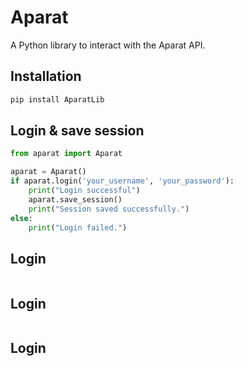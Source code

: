 # Aparat

A Python library to interact with the Aparat API.

## Installation

```bash
pip install AparatLib
```

## Login & save session

```python
from aparat import Aparat

aparat = Aparat()
if aparat.login('your_username', 'your_password'):
    print("Login successful")
    aparat.save_session()
    print("Session saved successfully.")
else:
    print("Login failed.")

```

## Login

```python

```

## Login

```python

```

## Login

```python

```
